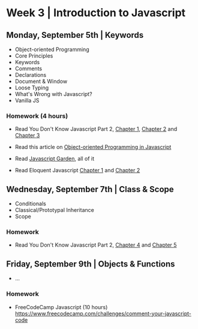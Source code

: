 
# Week 3 | Introduction to Javascript

## Monday, September 5th | Keywords

- Object-oriented Programming
- Core Principles
- Keywords
- Comments
- Declarations
- Document & Window
- Loose Typing
- What's Wrong with Javascript?
- Vanilla JS


### Homework (4 hours)

- Read You Don't Know Javascript Part 2, [Chapter 1](https://github.com/getify/You-Dont-Know-JS/blob/master/scope%20%26%20closures/ch1.md), [Chapter 2](https://github.com/getify/You-Dont-Know-JS/blob/master/scope%20%26%20closures/ch2.md) and [Chapter 3](https://github.com/getify/You-Dont-Know-JS/blob/master/scope%20%26%20closures/ch3.md)

- Read this article on [Object-oriented Programming in Javascript](http://javascriptissexy.com/oop-in-javascript-what-you-need-to-know/)

- Read [Javascript Garden](http://bonsaiden.github.io/JavaScript-Garden/#intro), all of it

- Read Eloquent Javascript [Chapter 1](http://eloquentjavascript.net/01_values.html) and [Chapter 2](http://eloquentjavascript.net/02_program_structure.html)



## Wednesday, September 7th | Class & Scope

- Conditionals
- Classical/Prototypal Inheritance 
- Scope


### Homework

- Read You Don't Know Javascript Part 2, [Chapter 4](https://github.com/getify/You-Dont-Know-JS/blob/master/scope%20%26%20closures/ch4.md) and [Chapter 5](https://github.com/getify/You-Dont-Know-JS/blob/master/scope%20%26%20closures/ch5.md)





## Friday, September 9th | Objects & Functions

- ...

### Homework

- FreeCodeCamp Javascript (10 hours)
https://www.freecodecamp.com/challenges/comment-your-javascript-code


